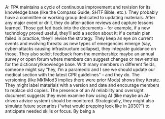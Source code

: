 A: FPA maintains a cycle of continuous improvement and revision for its knowledge base (like the Compass Guide, SHTF Bible, etc.). They probably have a committee or working group dedicated to updating materials. After any major event or drill, they do after-action reviews and capture lessons learned. Those get fed back into the documents – for example, if a new technology proved useful, they’ll add a section about it; if a certain plan failed in practice, they’ll revise the strategy. They keep an eye on current events and evolving threats: as new types of emergencies emerge (say, cyber-attacks causing infrastructure collapse), they integrate guidance on those. They also solicit feedback from the membership: maybe an annual survey or open forum where members can suggest changes or new entries for the dictionary/knowledge base. With many members in different fields, someone might say “hey, I’m a paramedic and I see we should update our medical section with the latest CPR guidelines” – and they do. The versioning (like Mk1Mod3 implies there were prior Mods) shows they iterate. They might label materials with a version and date and encourage members to replace old copies. The presence of an AI reliability and oversight document suggests they even examine how using AI (like maybe an AI-driven advice system) should be monitored. Strategically, they might also simulate future scenarios (“what would prepping look like in 2030?”) to anticipate needed skills or focus. By being a